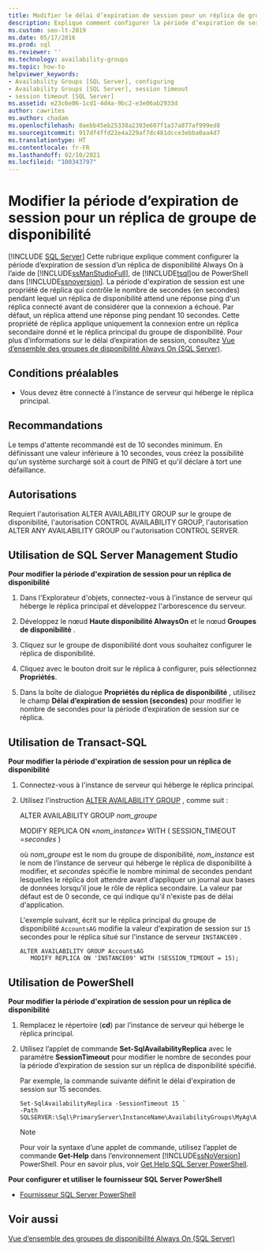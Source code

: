 ```yaml
---
title: Modifier le délai d’expiration de session pour un réplica de groupe de disponibilité
description: Explique comment configurer la période d’expiration de session d’un réplica dans un groupe de disponibilité Always On.
ms.custom: seo-lt-2019
ms.date: 05/17/2016
ms.prod: sql
ms.reviewer: ''
ms.technology: availability-groups
ms.topic: how-to
helpviewer_keywords:
- Availability Groups [SQL Server], configuring
- Availability Groups [SQL Server], session timeout
- session timeout [SQL Server]
ms.assetid: e23c6e06-1cd1-4d4a-9bc2-e3e06ab2933d
author: cawrites
ms.author: chadam
ms.openlocfilehash: 8aebb45eb25338a2303e607f1a37a877af999ed8
ms.sourcegitcommit: 917df4ffd22e4a229af7dc481dcce3ebba0aa4d7
ms.translationtype: HT
ms.contentlocale: fr-FR
ms.lasthandoff: 02/10/2021
ms.locfileid: "100343797"
---
```

# <a name="modify-the-session-timeout-period-for-an-availability-group-replica"></a>Modifier la période d’expiration de session pour un réplica de groupe de disponibilité
[!INCLUDE [SQL Server](../../../includes/applies-to-version/sqlserver.md)]
  Cette rubrique explique comment configurer la période d’expiration de session d’un réplica de disponibilité Always On à l’aide de [!INCLUDE[ssManStudioFull](../../../includes/ssmanstudiofull-md.md)], de [!INCLUDE[tsql](../../../includes/tsql-md.md)]ou de PowerShell dans [!INCLUDE[ssnoversion](../../../includes/ssnoversion-md.md)]. La période d'expiration de session est une propriété de réplica qui contrôle le nombre de secondes (en secondes) pendant lequel un réplica de disponibilité attend une réponse ping d'un réplica connecté avant de considérer que la connexion a échoué. Par défaut, un réplica attend une réponse ping pendant 10 secondes. Cette propriété de réplica applique uniquement la connexion entre un réplica secondaire donné et le réplica principal du groupe de disponibilité. Pour plus d’informations sur le délai d’expiration de session, consultez [Vue d’ensemble des groupes de disponibilité Always On &#40;SQL Server&#41;](../../../database-engine/availability-groups/windows/overview-of-always-on-availability-groups-sql-server.md).  
   
##  <a name="prerequisites"></a><a name="Prerequisites"></a> Conditions préalables  
  
-   Vous devez être connecté à l'instance de serveur qui héberge le réplica principal.  
  
##  <a name="recommendations"></a><a name="Recommendations"></a> Recommandations  
 Le temps d'attente recommandé est de 10 secondes minimum. En définissant une valeur inférieure à 10 secondes, vous créez la possibilité qu'un système surchargé soit à court de PING et qu'il déclare à tort une défaillance.  
  
  
## <a name="permissions"></a><a name="Permissions"></a> Autorisations  
 Requiert l'autorisation ALTER AVAILABILITY GROUP sur le groupe de disponibilité, l'autorisation CONTROL AVAILABILITY GROUP, l'autorisation ALTER ANY AVAILABILITY GROUP ou l'autorisation CONTROL SERVER.  
  
##  <a name="using-sql-server-management-studio"></a><a name="SSMSProcedure"></a> Utilisation de SQL Server Management Studio  
 **Pour modifier la période d'expiration de session pour un réplica de disponibilité**  
  
1.  Dans l'Explorateur d'objets, connectez-vous à l'instance de serveur qui héberge le réplica principal et développez l'arborescence du serveur.  
  
2.  Développez le nœud **Haute disponibilité AlwaysOn** et le nœud **Groupes de disponibilité** .  
  
3.  Cliquez sur le groupe de disponibilité dont vous souhaitez configurer le réplica de disponibilité.  
  
4.  Cliquez avec le bouton droit sur le réplica à configurer, puis sélectionnez **Propriétés**.  
  
5.  Dans la boîte de dialogue **Propriétés du réplica de disponibilité** , utilisez le champ **Délai d’expiration de session (secondes)** pour modifier le nombre de secondes pour la période d’expiration de session sur ce réplica.  
  
##  <a name="using-transact-sql"></a><a name="TsqlProcedure"></a> Utilisation de Transact-SQL  
 **Pour modifier la période d'expiration de session pour un réplica de disponibilité**  
  
1.  Connectez-vous à l'instance de serveur qui héberge le réplica principal.  
  
2.  Utilisez l'instruction [ALTER AVAILABILITY GROUP](../../../t-sql/statements/alter-availability-group-transact-sql.md) , comme suit :  
  
     ALTER AVAILABILITY GROUP *nom_groupe*  
  
     MODIFY REPLICA ON «*nom_instance*» WITH ( SESSION_TIMEOUT =*secondes* )  
  
     où *nom_groupe* est le nom du groupe de disponibilité, *nom_instance* est le nom de l’instance de serveur qui héberge le réplica de disponibilité à modifier, et *secondes* spécifie le nombre minimal de secondes pendant lesquelles le réplica doit attendre avant d’appliquer un journal aux bases de données lorsqu’il joue le rôle de réplica secondaire. La valeur par défaut est de 0 seconde, ce qui indique qu'il n'existe pas de délai d'application.  
  
     L'exemple suivant, écrit sur le réplica principal du groupe de disponibilité `AccountsAG` modifie la valeur d'expiration de session sur `15` secondes pour le réplica situé sur l'instance de serveur `INSTANCE09` .  
  
    ```  
    ALTER AVAILABILITY GROUP AccountsAG   
       MODIFY REPLICA ON 'INSTANCE09' WITH (SESSION_TIMEOUT = 15);  
    ```  
  
##  <a name="using-powershell"></a><a name="PowerShellProcedure"></a> Utilisation de PowerShell  
 **Pour modifier la période d'expiration de session pour un réplica de disponibilité**  
  
1.  Remplacez le répertoire (**cd**) par l’instance de serveur qui héberge le réplica principal.  
  
2.  Utilisez l’applet de commande **Set-SqlAvailabilityReplica** avec le paramètre **SessionTimeout** pour modifier le nombre de secondes pour la période d’expiration de session sur un réplica de disponibilité spécifié.  
  
     Par exemple, la commande suivante définit le délai d'expiration de session sur 15 secondes.  
  
    ```  
    Set-SqlAvailabilityReplica -SessionTimeout 15 `   
    -Path SQLSERVER:\Sql\PrimaryServer\InstanceName\AvailabilityGroups\MyAg\AvailabilityReplicas\MyReplica  
    ```  
  
    > [!NOTE]  
    >  Pour voir la syntaxe d’une applet de commande, utilisez l’applet de commande **Get-Help** dans l’environnement [!INCLUDE[ssNoVersion](../../../includes/ssnoversion-md.md)] PowerShell. Pour en savoir plus, voir [Get Help SQL Server PowerShell](../../../powershell/sql-server-powershell.md).  
  
 **Pour configurer et utiliser le fournisseur SQL Server PowerShell**  
  
-   [Fournisseur SQL Server PowerShell](../../../powershell/sql-server-powershell-provider.md)  
  
## <a name="see-also"></a>Voir aussi  
 [Vue d’ensemble des groupes de disponibilité Always On (SQL Server)](../../../database-engine/availability-groups/windows/overview-of-always-on-availability-groups-sql-server.md)  
  
